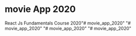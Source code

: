 # movie App 2020

React Js Fundamentals Course 2020"# movie_app_2020" 
"# movie_app_2020" 
"# movie_app_2020" 
"# movie_app_2020" 
